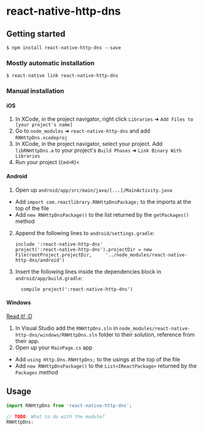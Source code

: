 
# react-native-http-dns

## Getting started

`$ npm install react-native-http-dns --save`

### Mostly automatic installation

`$ react-native link react-native-http-dns`

### Manual installation


#### iOS

1. In XCode, in the project navigator, right click `Libraries` ➜ `Add Files to [your project's name]`
2. Go to `node_modules` ➜ `react-native-http-dns` and add `RNHttpDns.xcodeproj`
3. In XCode, in the project navigator, select your project. Add `libRNHttpDns.a` to your project's `Build Phases` ➜ `Link Binary With Libraries`
4. Run your project (`Cmd+R`)<

#### Android

1. Open up `android/app/src/main/java/[...]/MainActivity.java`
  - Add `import com.reactlibrary.RNHttpDnsPackage;` to the imports at the top of the file
  - Add `new RNHttpDnsPackage()` to the list returned by the `getPackages()` method
2. Append the following lines to `android/settings.gradle`:
  	```
  	include ':react-native-http-dns'
  	project(':react-native-http-dns').projectDir = new File(rootProject.projectDir, 	'../node_modules/react-native-http-dns/android')
  	```
3. Insert the following lines inside the dependencies block in `android/app/build.gradle`:
  	```
      compile project(':react-native-http-dns')
  	```

#### Windows
[Read it! :D](https://github.com/ReactWindows/react-native)

1. In Visual Studio add the `RNHttpDns.sln` in `node_modules/react-native-http-dns/windows/RNHttpDns.sln` folder to their solution, reference from their app.
2. Open up your `MainPage.cs` app
  - Add `using Http.Dns.RNHttpDns;` to the usings at the top of the file
  - Add `new RNHttpDnsPackage()` to the `List<IReactPackage>` returned by the `Packages` method


## Usage
```javascript
import RNHttpDns from 'react-native-http-dns';

// TODO: What to do with the module?
RNHttpDns;
```
  